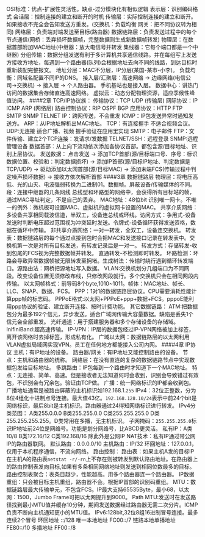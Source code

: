OSI标准：优点-扩展性灵活性。缺点-过分模块化有相似逻辑
  表示层：识别编码格式
  会话层：控制连接的建立和断开的时机
  传输层：实际控制连接的建立和断开。如果接收不完全会告知发送方重发。(交换机：负载均衡 网关：把不同协议转为相同)
  网络层：负责端对端发送至目标(路由器)
  数据链路层：负责发送过程中的每个节点通信(网桥：丢弃损坏数据帧，完整数据则生成新数据帧转发)
  物理层：在数据首部附加MAC地址(中继器：放大电信号并转发 集线器：它每个端口都是一个中继器)
分组传输：数据分组发送有利于多计算机共享通信线路。并在每组写上发送方接收方地址，每遇到一个路由器(队列)会根据地址去向不同的线路，到达目标时重新装配完整报文。
地址分层：MAC不分层，IP分层(某国-某市-小李)。
负载均衡：同域名配置不同IP的DNS。
接入层/汇聚层：高速网络 -> 边缘网络(电信公司->交换机) -> 接入层 -> 个人路由器。 手机基站也是接入层。
数据中心：讲热门访问的数据集合存储直连高速网络。
虚拟云：动态分配物理资源，适应季候性峰值访问。
####2章
TCP/IP协议族：
  传输协议：TCP UDP (传输层)
  网际协议：IP ICMP ARP (网络层)
  路由控制协议：RIP OSPF BGP
  应用协议：HTTP FTP SMTP SNMP TELNET
IP：跨网传送，不会重发
ICMP：IP包发送异常时通知发送方。
ARP：从IP地址解析出MAC地址。
TCP：有连接握手 不适合视频会议。
UDP:无连接 适合广播、视频 握手验证在应用里实现
SMTP：电子邮件
FTP：文件传输、建立2个TCP连接：发请求/发数据
TELNET/SSH：远程登录
SNMP:远程管理设备
数据首部：从上向下流动依次添加各协议首部。都包含源/目标地址、识别上层协议。
发送数据：
  点击发送 -> 
  添加TCP首部(源/目标端口号、序号：标识数据位置、校验和：判定数据损坏) -> 
  添加IP首部(源/目标IP地址、判定数据是TCP/UDP) -> 
  驱动添加以太网首部(源/目标MAC) -> 
  添加末端FCS(传输过程中判定噪声损坏数据) ->
  接收方依次解析首部
####3章 数据链路层
物理层：将电压高低、光的山灭、电波强弱转换为二进制01。数据帧。屏蔽设备/传输媒体的不同。
段：连接中继器的几条网线
总线型和环路型的网络中，会获得所有目标站的帧，通过MAC寻址判定，不是自己的丢弃。
MAC地址：48位bit 识别唯一网卡。不唯一的例外：微机板可设置MAC、虚拟机的虚拟网卡设置的MAC。
共享介质网络：多设备共享相同载波信道，半双工，设备连总线或环线。访问方式：争用式-设备发送时判断电压超过范围视为冲突延时发送。令牌式-设备循环获得发送资格，数据在循环中传输。
非共享介质网络：一对一转发，全双工，设备连交换机。
转发表：数据链路层的每个通过点接到包时会把MAC和发送接口记录在转发表中。交换机第一次是对所有目标发送，有转发记录后是一对一。 
转发方式：存储转发-收到包尾的FCS视为完整数据帧并转发。 直通转发-不检测即时转发。
环路检测：环路会导致异常数据帧被无限转发至拥堵。生成树法：传输时绕行遇到循环转发端口。源路由法：网桥把源地址写入数据。
VLAN:交换机划分几组端口为不同网段。改变设备位置无须修改布线，只修改网段就行。多个交换机只会在相同网段内传输。
以太网帧格式：前导码8个byte,1010~1011。帧体：MAC地址、帧长、LLC、SNAP、数据、FCS。
PPP：1对1的数据链路层协议。CPU需要消耗性能计算ppp帧的标志码。
PPPoE格式:以太网+PPPoE+ppp+数据+FCS。pppoE能利用ppp协议的验证、建立断开连接、按时计费功能。
其它数据链路：
  ATM:把数据包分为最多192个信元，异步发送。适合广域网传输大容量数据。缺陷是丢失1个信元会全部重发。
  光纤通道：用于搭建服务器和多个存储设备的存储域。
  InifiniBand:超高速传输。
IP-VPN：IP层的数据包经过IP-VPN网络被加上标签，离开该网络时去掉标签，形成私有化。
广域以太网：数据链路层的以太网利用VLAN虚拟局域网实现VPN。员工在任何地方都能接入公司内网。
####4章 IP协议
主机：有IP地址的设备。 路由器/网关：有IP地址又能控制路由的设备。 节点：主机和路由器的统称。
网络层：在没有直连的复杂的数据链路节点中实现数据包发给目标地址。
多跳路由：IP包每到一个路由时才知道下一个MAC地址。
特点：无连接、简单、高速。但是接收者无法知道何时会收到，识别会导致错过有效包，不识别会有冗余包。验证由TCP做。
广播：统一网络标识的IP都会收到包。广播地址通常是被路由屏蔽的主机标识如192.168.1.`255`
IPv4：32位正整数，分为8位4组化十进制点号连接。最大值43亿。`192.168.128.10/24`表示中前24个bit是网络标识，最后8bit是主机标识。路由器通过24得知网络标识进行转发。
IPv4分类范围：
  A类255.0.0.0 B类255.255.0.0 C类255.255.255.0 D类255.255.255.255。D类常用在多播，无主机标识。
  子网掩码：`255.255.255.0`标识IP地址前24位是网络号。功能是划分网络号，比ABCD更灵活。
  私有IP：A类10/8 B类172.16/12 C类192.168/16 除此外是公网IP NAT技术：私有IP通过带公网IP的路由器联网。
  默认路由：0.0.0.0/10 主机路由：IP/32 
  环回地址：127.0.0.1，仅用于本机程序通信，不流向网络。
路由控制：
  路由表：如果主机A发的目标IP在主机A的路由表`netstat -r/-rn`上不存在则被转发到默认路由地址。在路由器上的路由控制表发向目标,如果有多条相同网络地址则发送到相同位数最多的目标。
  路由控制表聚合：表条目越少，性能越高。用多个路由器连一个路由器。
IP数据重组：只会被目标主机重组，路由器不会。根据IP首部的识别码重组。
MTU：数据链路层最大传输单元，不包含FCS。IP最大支持65535Byte，最小68，以太网：1500，Jumbo Frame可把以太网提升到9000。
Path MTU:发送时在发送路径找到最小MTU值并缓存10分钟，期间发送数据经过路由器无需二次分片。ICMP负责不断向主机通知更小的MTU值。
IPv6:128bit,32位8组16进制冒号连接。最多连续2个冒号
  环回地址 ::/128 唯一本地地址 FC00::/7 链路本地单播地址 FE80::/10 多播地址 FF00::/8